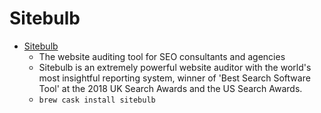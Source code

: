 # Sitebulb
- [Sitebulb](https://sitebulb.com/)
  -  The website auditing tool for SEO consultants and agencies
  - Sitebulb is an extremely powerful website auditor with the world's most insightful reporting system, winner of 'Best Search Software Tool' at the 2018 UK Search Awards and the US Search Awards.
  - `brew cask install sitebulb`
